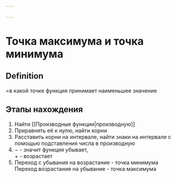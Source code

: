```yaml
---

---
```

# Точка максимума и точка минимума
## Definition
=в какой точке функция принимает наименьшее значение
## Этапы нахождения
1. Найти [[Производные функции|производную]]
2. Приравнять её к нулю, найти корни
3. Расставить корни на интервале, найти знаки на интервале с помощью подставления числа в производную
4. $-$ - значит функция убывает, <br>$+$ - возрастает
5. Переход с убывания на возрастание - точка минимума<br>Переход возрастания на убывание - точка максимума